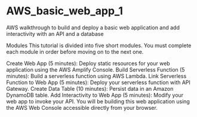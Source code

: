 # AWS_basic_web_app_1
AWS walkthrough to build and deploy a basic web application and add interactivity with an API and a database


Modules
This tutorial is divided into five short modules. You must complete each module in order before moving on to the next one.

Create Web App (5 minutes): Deploy static resources for your web application using the AWS Amplify Console.
Build Serverless Function (5 minutes): Build a serverless function using AWS Lambda.
Link Serverless Function to Web App (5 minutes): Deploy your serverless function with API Gateway.
Create Data Table (10 minutes): Persist data in an Amazon DynamoDB table.
Add Interactivity to Web App (5 minutes): Modify your web app to invoke your API.
You will be building this web application using the AWS Web Console accessible directly from your browser.
